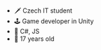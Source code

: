 - 🗡️ Czech IT student
- 🕹️ Game developer in Unity
- 🫡 C#, JS
- 👤 17 years old

<!---
JuliaStolova/JuliaStolova is a ✨ special ✨ repository because its `README.md` (this file) appears on your GitHub profile.
You can click the Preview link to take a look at your changes.
--->
